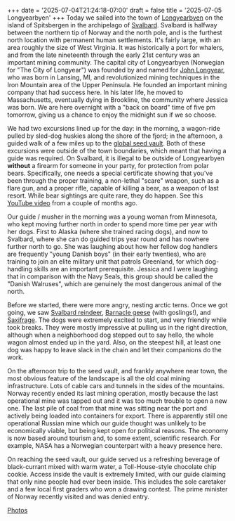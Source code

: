 +++
date = '2025-07-04T21:24:18-07:00'
draft = false
title = '2025-07-05 Longyearbyen'
+++
Today we sailed into the town of
[Longyearbyen](https://en.wikipedia.org/wiki/Longyearbyen) on the island of
Spitsbergen in the archipelago of
[Svalbard](https://en.wikipedia.org/wiki/Svalbard). Svalbard is halfway between
the northern tip of Norway and the north pole, and is the furthest north
location with permanent human settlements. It's fairly large, with an area
roughly the size of West Virginia. It was historically a port for whalers, and
from the late nineteenth through the early 21st century was an important mining
community. The capital city of Longyearbyen (Norwegian for "The City of
Longyear") was founded by and named for [John
Longyear](https://en.wikipedia.org/wiki/John_Munro_Longyear), who was born in
Lansing, MI, and revolutionized mining techniques in the Iron Mountain area of
the Upper Peninsula. He founded an important mining company that had success
here. In his later life, he moved to Massachusetts, eventually dying in
Brookline, the community where Jessica was born. We are here overnight with a
"back on board" time of five pm tomorrow, giving us a chance to enjoy the
midnight sun if we so choose.

We had two excursions lined up for the day: in the morning, a wagon-ride pulled
by sled-dog huskies along the shore of the fjord; in the afternoon, a guided
walk of a few miles up to the [global seed
vault](https://en.wikipedia.org/wiki/Svalbard_Global_Seed_Vault). Both of these
excursions were outside of the town boundaries, which meant that having a guide
was required. On Svalbard, it is illegal to be outside of Longyearbyen
**without** a firearm for someone in your party, for protection from polar
bears. Specifically, one needs a special certificate showing that you've been
through the proper training, a non-lethal "scare" weapon, such as a flare gun,
and a proper rifle, capable of killing a bear, as a weapon of last resort. While
bear sightings are quite rare, they do happen. See this [YouTube
video](https://youtu.be/wkaoB9_1KHA) from a couple of months ago.

Our guide / musher in the morning was a young woman from Minnesota, who kept
moving further north in order to spend more time per year with her dogs. First
to Alaska (where she trained racing dogs), and now to Svalbard, where she can do
guided trips year round and has nowhere further north to go. She was laughing
about how her fellow dog handlers are frequently "young Danish boys" (in their
early twenties), who are training to join an elite military unit that patrols
Greenland, for which dog-handling skills are an important prerequisite. Jessica
and I were laughing that in comparison with the Navy Seals, this group should be
called the "Danish Walruses", which are genuinely the most dangerous animal of
the north.

Before we started, there were more angry, nesting arctic terns. Once we got
going, we saw [Svalbard
reindeer](https://en.wikipedia.org/wiki/Svalbard_reindeer), [Barnacle
geese](https://en.wikipedia.org/wiki/Barnacle_goose) (with goslings!), and
[Saxifrage](https://en.wikipedia.org/wiki/Saxifraga). The dogs were extremely
excited to start, and very friendly while took breaks. They were mostly
impressive at pulling us in the right direction, although when a neighborhood
dog stepped out to say hello, the whole wagon almost ended up in the yard. Also,
on the steepest hill, at least one dog was happy to leave slack in the chain and
let their companions do the work.

On the afternoon trip to the seed vault, and frankly anywhere near town, the
most obvious feature of the landscape is all the old coal mining infrastructure.
Lots of cable cars and tunnels in the sides of the mountains. Norway recently
ended its last mining operation, mostly because the last operational mine was
tapped out and it was too much trouble to open a new one. The last pile of coal
from that mine was sitting near the port and actively being loaded into
containers for export. There is apparently still one operational Russian mine
which our guide thought was unlikely to be economically viable, but being kept
open for political reasons. The economy is now based around tourism and, to some
extent, scientific research. For example, NASA has a Norwegian counterpart with
a heavy presence here.

On reaching the seed vault, our guide served us a refreshing beverage of
black-currant mixed with warm water, a Toll-House-style chocolate chip cookie.
Access inside the vault is extremely limited, with our guide claiming that only
nine people had ever been inside. This includes the sole caretaker and a few
local first graders who won a drawing contest. The prime minister of Norway
recently visited and was denied entry.

[Photos](https://photos.app.goo.gl/JbgBuZqCA8D6FDDw7)

